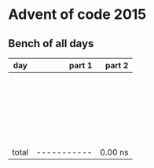 # Advent of code 2015

## Bench of all days
| day   |   part 1  |   part 2  | 
|-------|----------:|----------:|
|       |           |           |
|       |           |           |
|       |           |           |
|       |           |           |
|       |           |           |
|       |           |           |
|       |           |           |
|       |           |           |
|       |           |           |
|       |           |           |
|       |           |           |
|       |           |           |
|       |           |           |
|       |           |           |
|       |           |           |
|       |           |           |
|       |           |           |
|       |           |           |
|       |           |           |
|       |           |           |
|       |           |           |
|       |           |           |
|       |           |           |
|       |           |           |
|       |           |           |
| total |-----------|   0.00 ns |